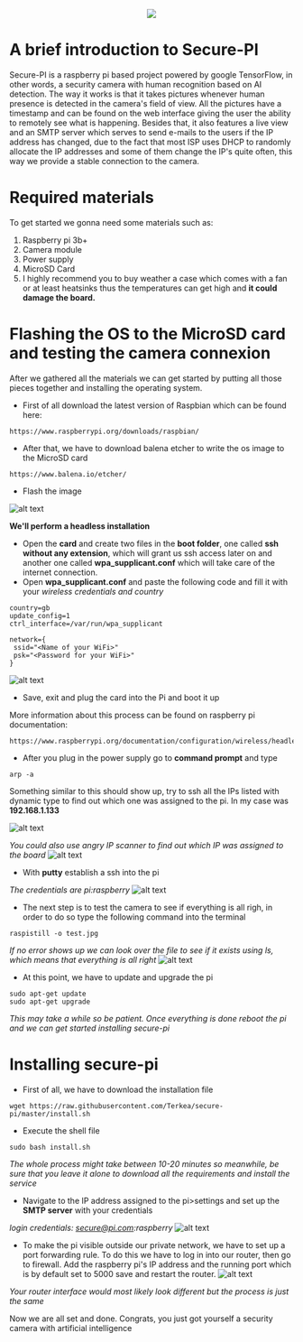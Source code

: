 <p align="center">
  <img src="https://i.imgur.com/dDuHK3F.png">
</p>

# A brief introduction to Secure-PI
Secure-PI is a raspberry pi based project powered by google TensorFlow, in other words, a security camera with human recognition based on AI detection.
The way it works is that it takes pictures whenever human presence is detected in the camera's field of view. All the pictures have a timestamp and can be found on the web interface giving the user the ability to remotely see what is happening. Besides that, it also features a live view and an SMTP server which serves to send e-mails to the users if the IP address has changed, due to the fact that most ISP uses DHCP to randomly allocate the IP addresses and some of them change the IP's quite often, this way we provide a stable connection to the camera.

# Required materials
To get started we gonna need some materials such as:
1. Raspberry pi 3b+ 
2. Camera module
3. Power supply
4. MicroSD Card
5. I highly recommend you to buy weather a case which comes with a fan or at least heatsinks thus the temperatures can get high and **it could damage the board.**

# Flashing the OS to the MicroSD card and testing the camera connexion

After we gathered all the materials we can get started by putting all those pieces together and installing the operating system.
- First of all download the latest version of Raspbian which can be found here:

~~~
https://www.raspberrypi.org/downloads/raspbian/
~~~

- After that, we have to download balena etcher to write the os image to the MicroSD card

~~~
https://www.balena.io/etcher/
~~~

- Flash the image

![alt text](https://raw.githubusercontent.com/Terkea/secure-pi/master/tutorial/1.png)


**We'll perform a headless installation**


- Open the **card** and create two files in the **boot folder**, one called **ssh without any extension**, which will grant us ssh access later on and another one called **wpa_supplicant.conf** which will take care of the internet connection.
- Open **wpa_supplicant.conf** and paste the following code and fill it with your *wireless credentials and country*

```
country=gb
update_config=1
ctrl_interface=/var/run/wpa_supplicant

network={
 ssid="<Name of your WiFi>"
 psk="<Password for your WiFi>"
}
```

![alt text](https://raw.githubusercontent.com/Terkea/secure-pi/master/tutorial/3.png)

- Save, exit and plug the card into the Pi and boot it up

More information about this process can be found on raspberry pi documentation:

~~~
https://www.raspberrypi.org/documentation/configuration/wireless/headless.md
~~~

- After you plug in the power supply go to **command prompt** and type 
~~~
arp -a
~~~

Something similar to this should show up, try to ssh all the IPs listed with dynamic type to find out which one was assigned to the pi. In my case was **192.168.1.133**

![alt text](https://raw.githubusercontent.com/Terkea/secure-pi/master/tutorial/4.png)

*You could also use angry IP scanner to find out which IP was assigned to the board*
![alt text](https://raw.githubusercontent.com/Terkea/secure-pi/master/tutorial/4a.png)

- With **putty** establish a ssh into the pi

*The credentials are pi:raspberry*
![alt text](https://raw.githubusercontent.com/Terkea/secure-pi/master/tutorial/5.png)

- The next step is to test the camera to see if everything is all righ, in order to do so type the following command into the terminal
~~~
raspistill -o test.jpg
~~~
*If no error shows up we can look over the file to see if it exists using ls, which means that everything is all right*
![alt text](https://raw.githubusercontent.com/Terkea/secure-pi/master/tutorial/7.png)

- At this point, we have to update and upgrade the pi

~~~
sudo apt-get update
sudo apt-get upgrade
~~~

*This may take a while so be patient. Once everything is done reboot the pi and we can get started installing secure-pi*

# Installing secure-pi
- First of all, we have to download the installation file
~~~
wget https://raw.githubusercontent.com/Terkea/secure-pi/master/install.sh
~~~
- Execute the shell file
~~~
sudo bash install.sh
~~~

*The whole process might take between 10-20 minutes so meanwhile, be sure that you leave it alone to download all the requirements and install the service*

- Navigate to the IP address assigned to the pi>settings and set up the **SMTP server** with your credentials

*login credentials: secure@pi.com:raspberry*
![alt text](https://raw.githubusercontent.com/Terkea/secure-pi/master/tutorial/9.png)

- To make the pi visible outside our private network, we have to set up a port forwarding rule. To do this we have to log in into our router, then go to firewall. Add the raspberry pi's IP address and the running port which is by default set to 5000 save and restart the router.
![alt text](https://raw.githubusercontent.com/Terkea/secure-pi/master/tutorial/10.png)

*Your router interface would most likely look different but the process is just the same*

Now we are all set and done. Congrats, you just got yourself a security camera with artificial intelligence
